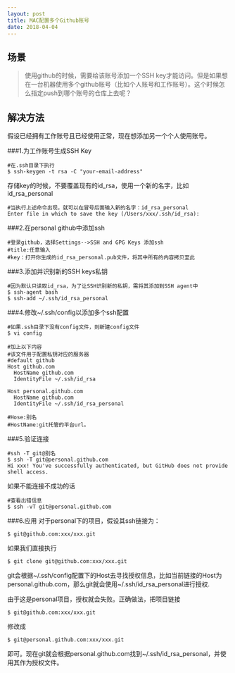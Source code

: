 ```yaml
---
layout: post
title: MAC配置多个Github账号
date: 2018-04-04 
---
```

## 场景

> 使用github的时候，需要给该账号添加一个SSH key才能访问。但是如果想在一台机器使用多个github账号（比如个人账号和工作账号）。这个时候怎么指定push到哪个账号的仓库上去呢？

## 解决方法
    
假设已经拥有工作账号且已经使用正常，现在想添加另一个个人使用账号。

###1.为工作账号生成SSH Key

```
#在.ssh目录下执行
$ ssh-keygen -t rsa -C "your-email-address"
```
存储key的时候，不要覆盖现有的id_rsa，使用一个新的名字，比如id_rsa_personal

```
#当执行上述命令出现，就可以在冒号后面输入新的名字：id_rsa_personal
Enter file in which to save the key (/Users/xxx/.ssh/id_rsa): 
```
###2.在personal github中添加ssh

```
#登录github，选择Settings-->SSH and GPG Keys 添加ssh
#title:任意输入
#key：打开你生成的id_rsa_personal.pub文件，将其中所有的内容拷贝至此
```
###3.添加并识别新的SSH keys私钥

```
#因为默认只读取id_rsa，为了让SSH识别新的私钥，需将其添加到SSH agent中
$ ssh-agent bash
$ ssh-add ~/.ssh/id_rsa_personal
```

###4.修改~/.ssh/config以添加多个ssh配置

```
#如果.ssh目录下没有config文件，则新建config文件
$ vi config

#加上以下内容
#该文件用于配置私钥对应的服务器
#default github 
Host github.com
  HostName github.com
  IdentityFile ~/.ssh/id_rsa

Host personal.github.com
  HostName github.com
  IdentityFile ~/.ssh/id_rsa_personal
  
#Hose:别名
#HostName:git托管的平台url。
```
###5.验证连接

```
#ssh -T git@别名
$ ssh -T git@personal.github.com
Hi xxx! You've successfully authenticated, but GitHub does not provide shell access.
```
如果不能连接不成功的话

```
#查看出错信息
$ ssh -vT git@personal.github.com
```
###6.应用
对于personal下的项目，假设其ssh链接为：

```
$ git@github.com:xxx/xxx.git
```

如果我们直接执行

```
$ git clone git@github.com:xxx/xxx.git
```
git会根据~/.ssh/config配置下的Host去寻找授权信息，比如当前链接的Host为personal.github.com，那么git就会使用~/.ssh/id_rsa_personal进行授权.

由于这是personal项目，授权就会失败。正确做法，把项目链接

```
$ git@github.com:xxx/xxx.git
```
修改成

```   
$ git@personal.github.com:xxx/xxx.git
```
即可。现在git就会根据personal.github.com找到~/.ssh/id_rsa_personal，并使用其作为授权文件。


